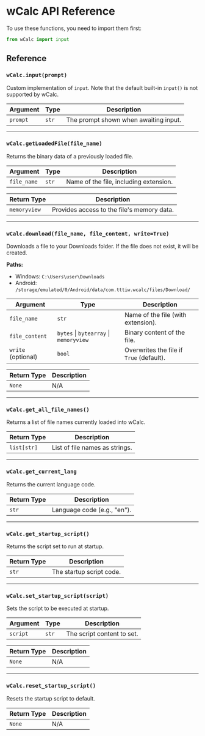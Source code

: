 # wCalc API Reference

To use these functions, you need to import them first:

```python
from wCalc import input
```

## Reference

### `wCalc.input(prompt)`

Custom implementation of `input`. Note that the default built-in `input()` is not supported by wCalc.

| Argument | Type  | Description                           |
| -------- | ----- | ------------------------------------- |
| `prompt` | `str` | The prompt shown when awaiting input. |

---

### `wCalc.getLoadedFile(file_name)`

Returns the binary data of a previously loaded file.

| Argument    | Type  | Description                            |
| ----------- | ----- | -------------------------------------- |
| `file_name` | `str` | Name of the file, including extension. |

| Return Type  | Description                                |
| ------------ | ------------------------------------------ |
| `memoryview` | Provides access to the file's memory data. |

---

### `wCalc.download(file_name, file_content, write=True)`

Downloads a file to your Downloads folder. If the file does not exist, it will be created.

**Paths:**

- Windows: `C:\Users\user\Downloads`
- Android: `/storage/emulated/0/Android/data/com.tttiw.wcalc/files/Download/`

| Argument           | Type                                   | Description                              |
| ------------------ | -------------------------------------- | ---------------------------------------- |
| `file_name`        | `str`                                  | Name of the file (with extension).       |
| `file_content`     | `bytes` \| `bytearray` \| `memoryview` | Binary content of the file.              |
| `write` (optional) | `bool`                                 | Overwrites the file if `True` (default). |

| Return Type | Description |
| ----------- | ----------- |
| `None`      | N/A         |

---

### `wCalc.get_all_file_names()`

Returns a list of file names currently loaded into wCalc.

| Return Type | Description                    |
| ----------- | ------------------------------ |
| `list[str]` | List of file names as strings. |

---

### `wCalc.get_current_lang`

Returns the current language code.

| Return Type | Description                 |
| ----------- | --------------------------- |
| `str`       | Language code (e.g., "en"). |

---

### `wCalc.get_startup_script()`

Returns the script set to run at startup.

| Return Type | Description              |
| ----------- | ------------------------ |
| `str`       | The startup script code. |

---

### `wCalc.set_startup_script(script)`

Sets the script to be executed at startup.

| Argument | Type  | Description                |
| -------- | ----- | -------------------------- |
| `script` | `str` | The script content to set. |

| Return Type | Description |
| ----------- | ----------- |
| `None`      | N/A         |

---

### `wCalc.reset_startup_script()`

Resets the startup script to default.

| Return Type | Description |
| ----------- | ----------- |
| `None`      | N/A         |